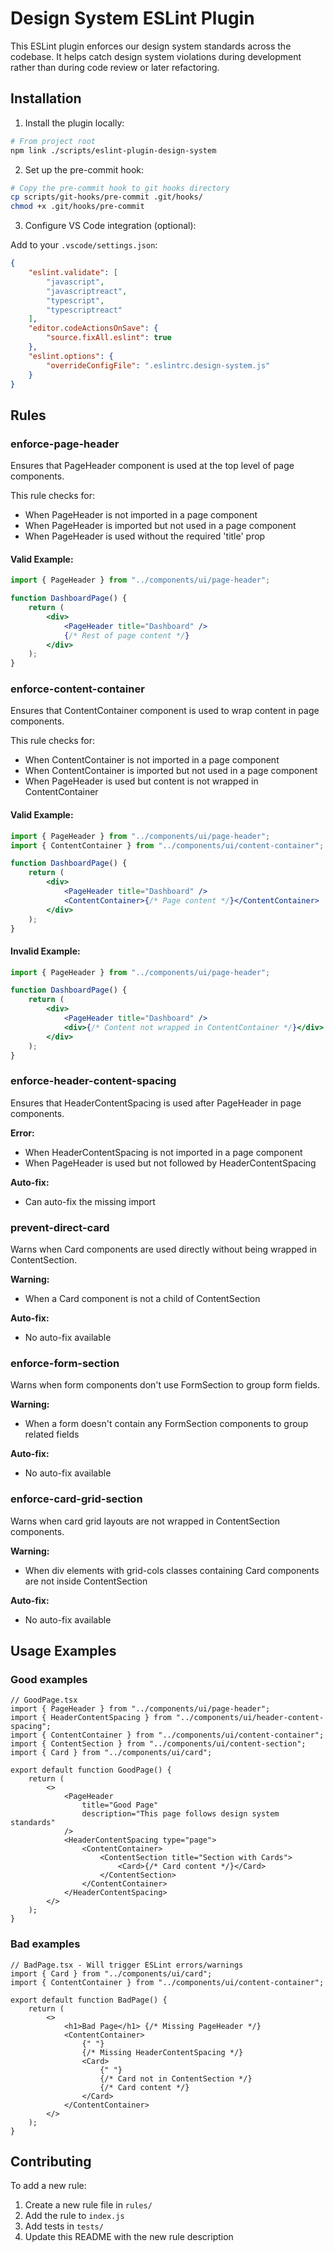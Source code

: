 # Design System ESLint Plugin

This ESLint plugin enforces our design system standards across the codebase. It helps catch design system violations during development rather than during code review or later refactoring.

## Installation

1. Install the plugin locally:

```bash
# From project root
npm link ./scripts/eslint-plugin-design-system
```

2. Set up the pre-commit hook:

```bash
# Copy the pre-commit hook to git hooks directory
cp scripts/git-hooks/pre-commit .git/hooks/
chmod +x .git/hooks/pre-commit
```

3. Configure VS Code integration (optional):

Add to your `.vscode/settings.json`:

```json
{
	"eslint.validate": [
		"javascript",
		"javascriptreact",
		"typescript",
		"typescriptreact"
	],
	"editor.codeActionsOnSave": {
		"source.fixAll.eslint": true
	},
	"eslint.options": {
		"overrideConfigFile": ".eslintrc.design-system.js"
	}
}
```

## Rules

### enforce-page-header

Ensures that PageHeader component is used at the top level of page components.

This rule checks for:

- When PageHeader is not imported in a page component
- When PageHeader is imported but not used in a page component
- When PageHeader is used without the required 'title' prop

#### Valid Example:

```jsx
import { PageHeader } from "../components/ui/page-header";

function DashboardPage() {
	return (
		<div>
			<PageHeader title="Dashboard" />
			{/* Rest of page content */}
		</div>
	);
}
```

### enforce-content-container

Ensures that ContentContainer component is used to wrap content in page components.

This rule checks for:

- When ContentContainer is not imported in a page component
- When ContentContainer is imported but not used in a page component
- When PageHeader is used but content is not wrapped in ContentContainer

#### Valid Example:

```jsx
import { PageHeader } from "../components/ui/page-header";
import { ContentContainer } from "../components/ui/content-container";

function DashboardPage() {
	return (
		<div>
			<PageHeader title="Dashboard" />
			<ContentContainer>{/* Page content */}</ContentContainer>
		</div>
	);
}
```

#### Invalid Example:

```jsx
import { PageHeader } from "../components/ui/page-header";

function DashboardPage() {
	return (
		<div>
			<PageHeader title="Dashboard" />
			<div>{/* Content not wrapped in ContentContainer */}</div>
		</div>
	);
}
```

### enforce-header-content-spacing

Ensures that HeaderContentSpacing is used after PageHeader in page components.

**Error:**

- When HeaderContentSpacing is not imported in a page component
- When PageHeader is used but not followed by HeaderContentSpacing

**Auto-fix:**

- Can auto-fix the missing import

### prevent-direct-card

Warns when Card components are used directly without being wrapped in ContentSection.

**Warning:**

- When a Card component is not a child of ContentSection

**Auto-fix:**

- No auto-fix available

### enforce-form-section

Warns when form components don't use FormSection to group form fields.

**Warning:**

- When a form doesn't contain any FormSection components to group related fields

**Auto-fix:**

- No auto-fix available

### enforce-card-grid-section

Warns when card grid layouts are not wrapped in ContentSection components.

**Warning:**

- When div elements with grid-cols classes containing Card components are not inside ContentSection

**Auto-fix:**

- No auto-fix available

## Usage Examples

### Good examples

```tsx
// GoodPage.tsx
import { PageHeader } from "../components/ui/page-header";
import { HeaderContentSpacing } from "../components/ui/header-content-spacing";
import { ContentContainer } from "../components/ui/content-container";
import { ContentSection } from "../components/ui/content-section";
import { Card } from "../components/ui/card";

export default function GoodPage() {
	return (
		<>
			<PageHeader
				title="Good Page"
				description="This page follows design system standards"
			/>
			<HeaderContentSpacing type="page">
				<ContentContainer>
					<ContentSection title="Section with Cards">
						<Card>{/* Card content */}</Card>
					</ContentSection>
				</ContentContainer>
			</HeaderContentSpacing>
		</>
	);
}
```

### Bad examples

```tsx
// BadPage.tsx - Will trigger ESLint errors/warnings
import { Card } from "../components/ui/card";
import { ContentContainer } from "../components/ui/content-container";

export default function BadPage() {
	return (
		<>
			<h1>Bad Page</h1> {/* Missing PageHeader */}
			<ContentContainer>
				{" "}
				{/* Missing HeaderContentSpacing */}
				<Card>
					{" "}
					{/* Card not in ContentSection */}
					{/* Card content */}
				</Card>
			</ContentContainer>
		</>
	);
}
```

## Contributing

To add a new rule:

1. Create a new rule file in `rules/`
2. Add the rule to `index.js`
3. Add tests in `tests/`
4. Update this README with the new rule description

